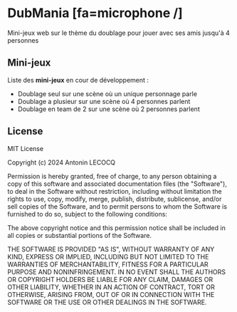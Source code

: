 # DubMania [fa=microphone /]

Mini-jeux web sur le thème du doublage pour jouer avec ses amis jusqu'à 4 personnes

## Mini-jeux

Liste des **mini-jeux** en cour de développement :
* Doublage seul sur une scène où un unique personnage parle
* Doublage a plusieur sur une scène où 4 personnes parlent
* Doublage en team de 2 sur une scène où 2 personnes parlent

## License

MIT License

Copyright (c) 2024 Antonin LECOCQ

Permission is hereby granted, free of charge, to any person obtaining a copy
of this software and associated documentation files (the "Software"), to deal
in the Software without restriction, including without limitation the rights
to use, copy, modify, merge, publish, distribute, sublicense, and/or sell
copies of the Software, and to permit persons to whom the Software is
furnished to do so, subject to the following conditions:

The above copyright notice and this permission notice shall be included in all
copies or substantial portions of the Software.

THE SOFTWARE IS PROVIDED "AS IS", WITHOUT WARRANTY OF ANY KIND, EXPRESS OR
IMPLIED, INCLUDING BUT NOT LIMITED TO THE WARRANTIES OF MERCHANTABILITY,
FITNESS FOR A PARTICULAR PURPOSE AND NONINFRINGEMENT. IN NO EVENT SHALL THE
AUTHORS OR COPYRIGHT HOLDERS BE LIABLE FOR ANY CLAIM, DAMAGES OR OTHER
LIABILITY, WHETHER IN AN ACTION OF CONTRACT, TORT OR OTHERWISE, ARISING FROM,
OUT OF OR IN CONNECTION WITH THE SOFTWARE OR THE USE OR OTHER DEALINGS IN THE
SOFTWARE.
